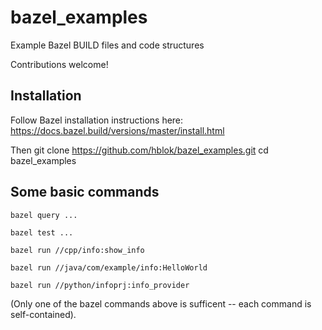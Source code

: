 # bazel_examples
Example Bazel BUILD files and code structures

Contributions welcome!

## Installation

Follow Bazel installation instructions here:  
https://docs.bazel.build/versions/master/install.html

Then
    git clone https://github.com/hblok/bazel_examples.git
    cd bazel_examples


## Some basic commands

    bazel query ...

    bazel test ...

    bazel run //cpp/info:show_info
    
    bazel run //java/com/example/info:HelloWorld
    
    bazel run //python/infoprj:info_provider

(Only one of the bazel commands above is sufficent -- each command is self-contained).
